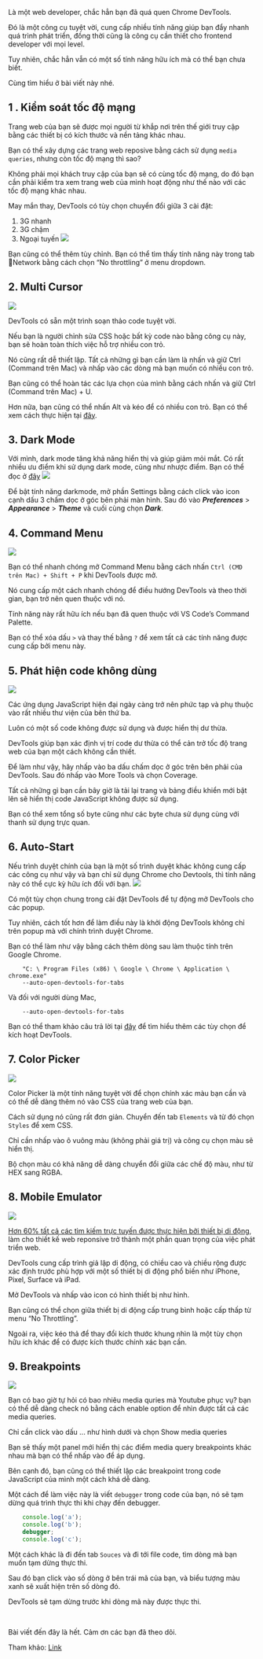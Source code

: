 Là một web developer, chắc hẳn bạn đã quá quen Chrome DevTools.

Đó là một công cụ tuyệt vời, cung cấp nhiều tính năng giúp bạn đẩy nhanh quá trình phát triển, đồng thời cũng là 
công cụ cần thiết cho frontend developer với mọi level.

Tuy nhiên,  chắc hẳn vẫn có một số tính năng hữu ích mà có thể bạn chưa biết.

Cùng tìm hiểu ở bài viết này nhé.


## 1 . Kiểm soát tốc độ mạng

Trang web của bạn sẽ được mọi người từ khắp nơi trên thế giới truy cập bằng các thiết bị có kích thước và nền tảng khác nhau.

Bạn có thể xây dựng các trang web reposive bằng cách sử dụng `media queries`, nhưng còn tốc độ mạng thì sao?

Không phải mọi khách truy cập của bạn sẽ có cùng tốc độ mạng, do đó bạn cần phải kiểm tra xem trang web của mình hoạt động như thế nào với các tốc độ mạng khác nhau.

May mắn thay, DevTools có tùy chọn chuyển đổi giữa 3 cài đặt:

1. 3G nhanh
2. 3G chậm
3. Ngoại tuyến
![](https://images.viblo.asia/eb312496-7e1f-457a-a561-27d758ba25b0.png)


Bạn cũng có thể thêm tùy chỉnh.
Bạn có thể tìm thấy tính năng này trong tab Network bằng cách chọn “No throttling” ở menu dropdown.

## 2. Multi Cursor

![](https://images.viblo.asia/601896bd-14e0-41b8-9563-0d624fe166c6.gif)

DevTools có sẵn một trình soạn thảo code tuyệt vời.

Nếu bạn là người chỉnh sửa CSS hoặc bất kỳ code nào bằng công cụ này, bạn sẽ hoàn toàn thích việc hỗ trợ nhiều con trỏ.

Nó cũng rất dễ thiết lập. Tất cả những gì bạn cần làm là nhấn và giữ Ctrl (Command trên Mac) và nhấp vào các dòng mà bạn muốn có nhiều con trỏ.

Bạn cũng có thể hoàn tác các lựa chọn của mình bằng cách nhấn và giữ Ctrl (Command trên Mac) + U.

Hơn nữa, bạn cũng có thể nhấn Alt và kéo để có nhiều con trỏ. Bạn có thể xem cách thực hiện tại [đây](https://twitter.com/umaar/status/798532756330450944).


## 3. Dark Mode

Với mình, dark mode tăng khả năng hiển thị và giúp giảm mỏi mắt. Có rất nhiều ưu điểm khi sử dụng dark mode, cũng như nhược điểm.
Bạn có thể đọc ở [đây](https://www.androidauthority.com/dark-mode-1046425/) 
![](https://images.viblo.asia/c9d69ca4-7211-4484-9b38-1ee8f0485366.png)

Để bật tính năng darkmode, mở phần Settings bằng cách click vào icon cạnh dấu 3 chấm dọc ở góc bên phải màn hình.
Sau đó vào
  **_Preferences_**  >  **_Appearance_**  >  **_Theme_**  và cuối cùng chọn  **_Dark_**.

## 4. Command Menu

![](https://images.viblo.asia/79b7722b-b674-4c11-a9d7-ad1af60a8798.jpeg)

Bạn có thể nhanh chóng mở Command Menu bằng cách nhấn `Ctrl (CMD trên Mac) + Shift + P` khi DevTools được mở.

Nó cung cấp một cách nhanh chóng để điều hướng DevTools và theo thời gian, bạn trở nên quen thuộc với nó.

Tính năng này rất hữu ích nếu bạn đã quen thuộc với VS Code’s Command Palette.

Bạn có thể xóa dấu `>` và thay thế bằng  `?` để xem tất cả các tính năng được cung cấp bởi menu này.

## 5. Phát hiện code không dùng
![](https://images.viblo.asia/8a01f6ae-d9d7-47c5-9358-6f1e56e95da8.jpeg)

Các ứng dụng JavaScript hiện đại ngày càng trở nên phức tạp và phụ thuộc vào rất nhiều thư viện của bên thứ ba.

Luôn có một số code không được sử dụng và được hiển thị dư thừa.

DevTools giúp bạn xác định vị trí code dư thừa có thể cản trở tốc độ trang web của bạn một cách không cần thiết.

Để làm như vậy, hãy nhấp vào ba dấu chấm dọc ở góc trên bên phải của DevTools. Sau đó nhấp vào More Tools và chọn Coverage.

Tất cả những gì bạn cần bây giờ là tải lại trang và bảng điều khiển mới bật lên sẽ hiển thị code JavaScript không được sử dụng.

Bạn có thể xem tổng số byte cũng như các byte chưa sử dụng cùng với thanh sử dụng trực quan.


## 6. Auto-Start

Nếu trình duyệt chính của bạn là một số trình duyệt khác không cung cấp các công cụ như vậy và bạn chỉ sử dụng Chrome cho Devtools, thì tính năng này có thể cực kỳ hữu ích đối với bạn.
![](https://images.viblo.asia/5e03201e-3d2c-4eeb-88a5-d74139af534b.jpeg)

Có một tùy chọn chung trong cài đặt DevTools để tự động mở DevTools cho các popup.

Tuy nhiên, cách tốt hơn để làm điều này là khởi động DevTools không chỉ trên popup mà  với chính trình duyệt Chrome.

Bạn có thể làm như vậy bằng cách thêm dòng sau làm thuộc tính trên Google Chrome.
```
    "C: \ Program Files (x86) \ Google \ Chrome \ Application \ chrome.exe"
    --auto-open-devtools-for-tabs
 ```

Và đối với người dùng Mac,
```
    --auto-open-devtools-for-tabs
```

Bạn có thể tham khảo câu trả lời tại [đây](https://stackoverflow.com/questions/12212504/automatically-open-chrome-developer-tools-when-new-tab-new-window-is-opened/36957422#36957422) để tìm hiểu thêm các tùy chọn để kích hoạt DevTools.

## 7. Color Picker
![](https://images.viblo.asia/2dcafcaa-2b13-42ba-b840-fda1cabec289.png)

Color Picker là một  tính năng tuyệt vời để chọn chính xác màu bạn cần và có thể dễ dàng thêm nó vào CSS của trang web của bạn.

Cách sử dụng nó cũng rất đơn giản.
Chuyển đến tab `Elements` và từ đó chọn `Styles` để xem CSS.

Chỉ cần nhấp vào ô vuông màu (không phải giá trị) và công cụ chọn màu sẽ hiển thị.

Bộ chọn màu có khả năng dễ dàng chuyển đổi giữa các chế độ màu, như từ HEX sang RGBA.

## 8. Mobile Emulator

![](https://miro.medium.com/max/2638/1*oF2boorEq72VobSfrYGhRA.gif)

[Hơn 60% tất cả các tìm kiếm trực tuyến được thực hiện bởi thiết bị di động](https://www.thesearchreview.com/60-percent-online-searches-mobile-devices-07212/), làm cho thiết kế web reponsive trở thành một phần quan trọng của việc phát triển web.

DevTools cung cấp trình giả lập di động, có chiều cao và chiều rộng được xác định trước phù hợp với một số thiết bị di động phổ biến như iPhone, Pixel, Surface và iPad.

Mở DevTools và nhấp vào icon có hình thiết bị như hình.

Bạn cũng có thể chọn giữa thiết bị di động cấp trung bình hoặc cấp thấp từ menu “No Throttling”.

Ngoài ra, việc kéo thả để thay đổi kích thước khung nhìn là một tùy chọn hữu ích khác để có được kích thước chính xác bạn cần.

## 9. Breakpoints

![](https://miro.medium.com/max/2638/1*aOmvOirv6r3VIkOicti-xg.gif)

Bạn có bao giờ tự hỏi có bao nhiêu media quries mà Youtube phục vụ? bạn có thể dễ dàng check nó bằng cách enable option để nhìn được tất cả các media queries.

Chỉ cần click vào dấu ... như hình dưới và chọn Show media queries

Bạn sẽ thấy một panel mới hiển thị các điểm media query breakpoints khác nhau mà bạn có thể nhấp vào để áp dụng.

Bên cạnh đó, bạn cũng có thể thiết lập các breakpoint trong code JavaScript của mình một cách khá dễ dàng.

Một cách để làm việc này là viết `debugger` trong code của bạn, nó sẽ tạm dừng quá trình thực thi khi chạy đến debugger.

```js
    console.log('a');  
    console.log('b');  
    debugger;  
    console.log('c');
```
Một cách khác là đi đến tab `Souces` và đi tới file code, tìm dòng mà bạn muốn tạm dừng thực thi. 

Sau đó bạn click vào số dòng ở bên trái mã của bạn, và biểu tượng màu xanh sẽ xuất hiện trên số dòng đó. 

DevTools sẽ tạm dừng trước khi dòng mã này được thực thi.


<br>

Bài viết đến đây là hết. Cảm ơn các bạn đã theo dõi.

Tham khảo: [Link](https://javascript.plainenglish.io/9-hidden-features-of-chrome-devtools-78856b2a96de)
